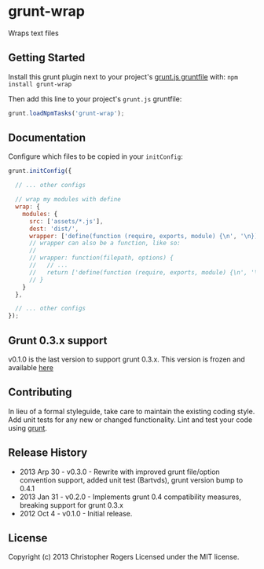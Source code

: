 # grunt-wrap

Wraps text files

## Getting Started
Install this grunt plugin next to your project's [grunt.js gruntfile][getting_started] with: ``npm install grunt-wrap``

Then add this line to your project's ``grunt.js`` gruntfile:

```javascript
grunt.loadNpmTasks('grunt-wrap');
```

## Documentation
Configure which files to be copied in your `initConfig`:

```javascript
grunt.initConfig({

  // ... other configs

  // wrap my modules with define
  wrap: {
    modules: {
      src: ['assets/*.js'],
      dest: 'dist/',
      wrapper: ['define(function (require, exports, module) {\n', '\n});']
      // wrapper can also be a function, like so:
      //
      // wrapper: function(filepath, options) {
      //   // ...
      //   return ['define(function (require, exports, module) {\n', '\n});'];
      // }
    }
  },

  // ... other configs
});
```

## Grunt 0.3.x support
v0.1.0 is the last version to support grunt 0.3.x. This version is frozen and available [here][legacy_grunt3]

## Contributing
In lieu of a formal styleguide, take care to maintain the existing coding style. Add unit tests
for any new or changed functionality. Lint and test your code using [grunt][grunt].

## Release History
* 2013 Arp 30 - v0.3.0 - Rewrite with improved grunt file/option convention support, added unit test (Bartvds), grunt version bump to 0.4.1
* 2013 Jan 31 - v0.2.0 - Implements grunt 0.4 compatibility measures, breaking support for grunt 0.3.x
* 2012 Oct 4  - v0.1.0 - Initial release.

## License
Copyright (c) 2013 Christopher Rogers
Licensed under the MIT license.

[grunt]: https://github.com/gruntjs/grunt
[getting_started]: https://github.com/gruntjs/grunt/blob/master/docs/getting_started.md
[legacy_grunt3]: https://github.com/chrissrogers/grunt-wrap/tree/legacy/grunt-0.3.x
